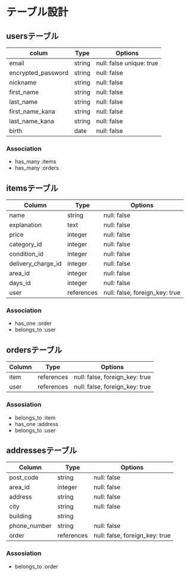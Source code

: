 # テーブル設計

## usersテーブル

| colum                  | Type     | Options                  |
| ---------------------- | -------- | ------------------------ |
|email                   | string   | null: false unique: true |
|encrypted_password      | string   | null: false              |
|nickname                | string   | null: false              |
|first_name              | string   | null: false              |
|last_name               | string   | null: false              |
|first_name_kana         | string   | null: false              |
|last_name_kana          | string   | null: false              |
|birth                   | date     | null: false              |


### Association

- has_many :items
- has_many :orders

## itemsテーブル


| Column             | Type        | Options                        |
| ------------------ | ----------- | ------------------------------ |
| name               | string      | null: false                    |
| explanation        | text        | null: false                    |
| price              | integer     | null: false                    |
| category_id        | integer     | null: false                    |
| condition_id       | integer     | null: false                    |
| delivery_charge_id | integer     | null: false                    |
| area_id            | integer     | null: false                    |
| days_id            | integer     | null: false                    |
| user               | references  | null: false, foreign_key: true |

### Association


- has_one :order
- belongs_to :user

## ordersテーブル


| Column     | Type        | Options                        |
| ---------- | ----------- | ------------------------------ |
| item       | references  | null: false, foreign_key: true |
| user       | references  | null: false, foreign_key: true |


### Assosiation


- belongs_to :item
- has_one :address
- belongs_to :user


## addressesテーブル

| Column          | Type        | Options                        |
| --------------- | ----------- | ------------------------------ |
| post_code       | string      | null: false                    |
| area_id         | integer     | null: false                    |
| address         | string      | null: false                    |
| city            | string      | null: false                    |
| building        | string      |                                |
| phone_number    | string      | null: false                    |
| order           | references  | null: false, foreign_key: true |


### Assosiation


- belongs_to :order